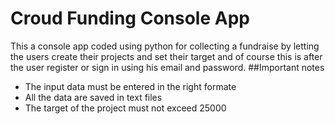 # Croud Funding Console App
This a console app coded using python for collecting a fundraise by letting the users create their projects and set their target and of course this is after the user register or sign in using his email and password.
##Important notes
* The input data must be entered in the right formate 
* All the data are saved in text files 
* The target of the project must not exceed 25000

